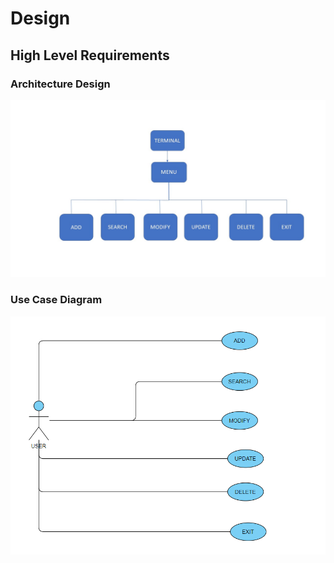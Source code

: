 # Design
## High Level Requirements
### Architecture Design
![Architectural_design](https://github.com/295578/mini_project29/blob/main/Images/Architectural.JPG)
### Use Case Diagram
![usecase_diagram](https://github.com/295578/mini_project29/blob/main/Images/usecase_diagram.png)
